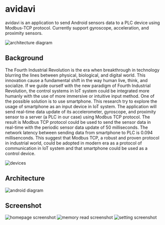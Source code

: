# avidavi

avidavi is an application to send Android sensors data to a PLC device
using Modbus-TCP protocol. Currently support gyroscope, acceleration,
and proximity sensors.

![architecture diagram](https://i.imgur.com/MAhmZAW.jpg)

## Background

The Fourth Industrial Revolution is the era when breakthrough in technology
blurring the lines between physical, biological, and digital world. This
innovation cause a fundamental shift in the way human live, think, and socialize.
If we guide ourself with the new paradigm of Fourth Industrial Revolution, the
control systems in IoT system could be integrated more humanly with the use of
more immersive or intuitive input method. One of the possible solution is to use
smartphone. This research try to explore the usage of smartphone as an input
device in IoT system. The application will send real-time data update of its
accelerometer, gyroscope, and proximity sensor to a server (a PLC in our case)
using Modbus TCP protocol. The result is Modbus TCP protocol could be used to
send the sensor data in real-time with the periodic sensor data update of
50 milliseconds. The network latency between sending data from smartphone
to PLC is 0.094 millisenconds. This suggest that Modbus TCP, a robust and
proven protocol in industrial world, could be adopted in modern era as a
protocol of communication in IoT system and that smartphone could be used
as a control device.

![devices](https://i.imgur.com/LpM0KXk.jpg)

## Architecture

![android diagram](https://i.imgur.com/KJXzQGw.png)

## Screenshot

![homepage screenshot](https://i.imgur.com/x05n3IA.jpg)
![memory read screenshot](https://i.imgur.com/Vmequur.jpg)
![setting screenshot](https://i.imgur.com/h86M39e.jpg)
